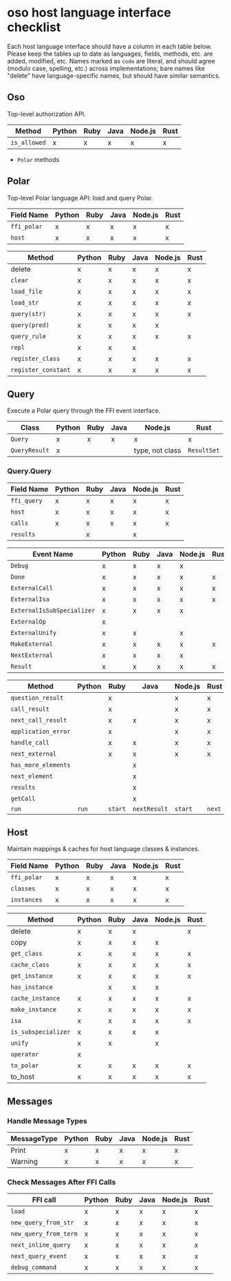 # oso host language interface checklist

Each host language interface should have a column in each table below.
Please keep the tables up to date as languages, fields, methods, etc. are
added, modified, etc. Names marked as `code` are literal, and should agree
(modulo case, spelling, etc.) across implementations; bare names like
"delete" have language-specific names, but should have similar semantics.

## Oso

Top-level authorization API.

| Method       | Python | Ruby | Java | Node.js | Rust |
| ------------ | ------ | ---- | ---- | ------- | ---- |
| `is_allowed` | x      | x    | x    | x       | x    |

- `Polar` methods

## Polar

Top-level Polar language API: load and query Polar.

| Field Name        | Python | Ruby | Java | Node.js | Rust |
| ----------------- | ------ | ---- | ---- | ------- | ---- |
| `ffi_polar`       | x      | x    | x    | x       | x    |
| `host`            | x      | x    | x    | x       | x    |

| Method              | Python | Ruby | Java | Node.js | Rust |
| ------------------- | ------ | ---- | ---- | ------- | ---- |
| delete              | x      | x    | x    | x       | x    |
| `clear`             | x      | x    | x    | x       | x    |
| `load_file`         | x      | x    | x    | x       | x    |
| `load_str`          | x      | x    | x    | x       | x    |
| `query(str)`        | x      | x    | x    | x       | x    |
| `query(pred)`       | x      | x    | x    | x       |      |
| `query_rule`        | x      | x    | x    | x       | x    |
| `repl`              | x      | x    | x    |         |      |
| `register_class`    | x      | x    | x    | x       | x    |
| `register_constant` | x      | x    | x    | x       | x    |

## Query

Execute a Polar query through the FFI event interface.

| Class         | Python | Ruby | Java | Node.js         | Rust        |
| ------------- | ------ | ---- | ---- | --------------- | ----------- |
| `Query`       | x      | x    | x    | x               | x           |
| `QueryResult` | x      |      |      | type, not class | `ResultSet` |

### Query.Query

| Field Name  | Python | Ruby | Java | Node.js | Rust |
| ----------- | ------ | ---- | ---- | ------- | ---- |
| `ffi_query` | x      | x    | x    | x       | x    |
| `host`      | x      | x    | x    | x       | x    |
| `calls`     | x      | x    | x    | x       | x    |
| `results`   |        | x    |      | x       |      |

| Event Name                 | Python | Ruby | Java | Node.js | Rust |
| -------------------------- | ------ | ---- | ---- | ------- | ---- |
| `Debug`                    | x      | x    | x    | x       |      |
| `Done`                     | x      | x    | x    | x       | x    |
| `ExternalCall`             | x      | x    | x    | x       | x    |
| `ExternalIsa`              | x      | x    | x    | x       | x    |
| `ExternalIsSubSpecializer` | x      | x    | x    | x       |      |
| `ExternalOp`               | x      |      |      |         |      |
| `ExternalUnify`            | x      | x    |      | x       |      |
| `MakeExternal`             | x      | x    | x    | x       | x    |
| `NextExternal`             | x      | x    | x    | x       |      |
| `Result`                   | x      | x    | x    | x       | x    |

| Method              | Python | Ruby    | Java         | Node.js | Rust   |
| ------------------- | ------ | ------- | ------------ | ------- | ------ |
| `question_result`   |        | x       |              | x       | x      |
| `call_result`       |        | x       |              | x       | x      |
| `next_call_result`  |        | x       | x            | x       | x      |
| `application_error` |        | x       |              | x       | x      |
| `handle_call`       |        | x       | x            | x       | x      |
| `next_external`     |        | x       | x            | x       | x      |
| `has_more_elements` |        |         | x            |         |        |
| `next_element`      |        |         | x            |         |        |
| `results`           |        |         | x            |         |        |
| `getCall`           |        |         | x            |         |        |
| `run`               | `run`  | `start` | `nextResult` | `start` | `next` |

## Host

Maintain mappings & caches for host language classes & instances.

| Field Name     | Python | Ruby | Java | Node.js | Rust |
| -------------- | ------ | ---- | ---- | ------- | ---- |
| `ffi_polar`    | x      | x    | x    | x       | x    |
| `classes`      | x      | x    | x    | x       | x    |
| `instances`    | x      | x    | x    | x       | x    |

| Method              | Python | Ruby | Java | Node.js | Rust |
| ------------------- | ------ | ---- | ---- | ------- | ---- |
| delete              | x      | x    | x    |         | x    |
| copy                | x      | x    | x    | x       |      |
| `get_class`         | x      | x    | x    | x       | x    |
| `cache_class`       | x      | x    | x    | x       | x    |
| `get_instance`      | x      | x    | x    | x       | x    |
| `has_instance`      |        | x    | x    | x       |      |
| `cache_instance`    | x      | x    | x    | x       | x    |
| `make_instance`     | x      | x    | x    | x       | x    |
| `isa`               | x      | x    | x    | x       | x    |
| `is_subspecializer` | x      | x    | x    | x       |      |
| `unify`             | x      | x    |      | x       |      |
| `operator`          | x      |      |      |         |      |
| `to_polar`          | x      | x    | x    | x       | x    |
| to_host             | x      | x    | x    | x       | x    |

## Messages

### Handle Message Types

| MessageType | Python | Ruby | Java | Node.js | Rust |
| ----------- | ------ | ---- | ---- | ------- | ---- |
| Print       | x      | x    | x    | x       | x    |
| Warning     | x      | x    | x    | x       | x    |

### Check Messages After FFI Calls

| FFI call              | Python | Ruby | Java | Node.js | Rust |
| --------------------- | ------ | ---- | ---- | ------- | ---- |
| `load`                | x      | x    | x    | x       | x    |
| `new_query_from_str`  | x      | x    | x    | x       | x    |
| `new_query_from_term` | x      | x    | x    | x       | x    |
| `next_inline_query`   | x      | x    | x    | x       | x    |
| `next_query_event`    | x      | x    | x    | x       | x    |
| `debug_command`       | x      | x    | x    | x       | x    |
